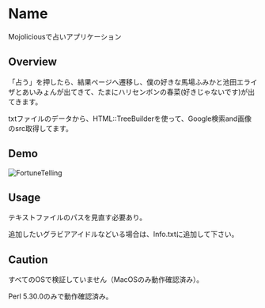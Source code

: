 
Name
====
Mojoliciousで占いアプリケーション

## Overview
「占う」を押したら、結果ページへ遷移し、僕の好きな馬場ふみかと池田エライザとあいみょんが出てきて、たまにハリセンボンの春菜(好きじゃないです)が出てきます。

txtファイルのデータから、HTML::TreeBuilderを使って、Google検索and画像のsrc取得してます。


## Demo
![FortuneTelling](https://user-images.githubusercontent.com/43311555/62829263-d63aa680-bc34-11e9-8338-f9b9a0be8c12.gif)

## Usage

テキストファイルのパスを見直す必要あり。

追加したいグラビアアイドルなどいる場合は、Info.txtに追加して下さい。

## Caution

すべてのOSで検証していません（MacOSのみ動作確認済み）。

Perl 5.30.0のみで動作確認済み。
